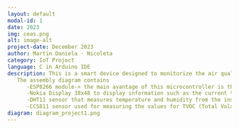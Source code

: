 ```yaml
---
layout: default
modal-id: 1
date: 2023
img: ceas.png
alt: image-alt
project-date: December 2023
author: Martin Daniela - Nicoleta
category: IoT Project
language: C in Arduino IDE
description: This is a smart device designed to monitorize the air quality in my room. It is very important to see how values of TVOC are changing when there are some pollution factors such as perfumes, cleaning products (that contains chemical substances) etc. The measured data are then sent to ThingBoard platform where it can be easily observed the values from the entire month, using diagrams. 
   The assembly diagram contains
      -ESP8266 module-> the main avantage of this microcontroller is that it is possible to connect it to WiFi.
      -Nokia Display 38x48 to display information such as the current time and date, temperature (in degree Celsius), room's humidity, air quality status (clean, tvoc/eco2 index exceeded, air polluted) and the value of the tvoc & eco2 index
      -DHT11 sensor that measures temperature and humidity from the inside
      -CCS811 sensor used for measuring the values for TVOC (Total Volatile Organic Compounds) or ECO2 index.
diagram: diagram_project1.png
---
```

